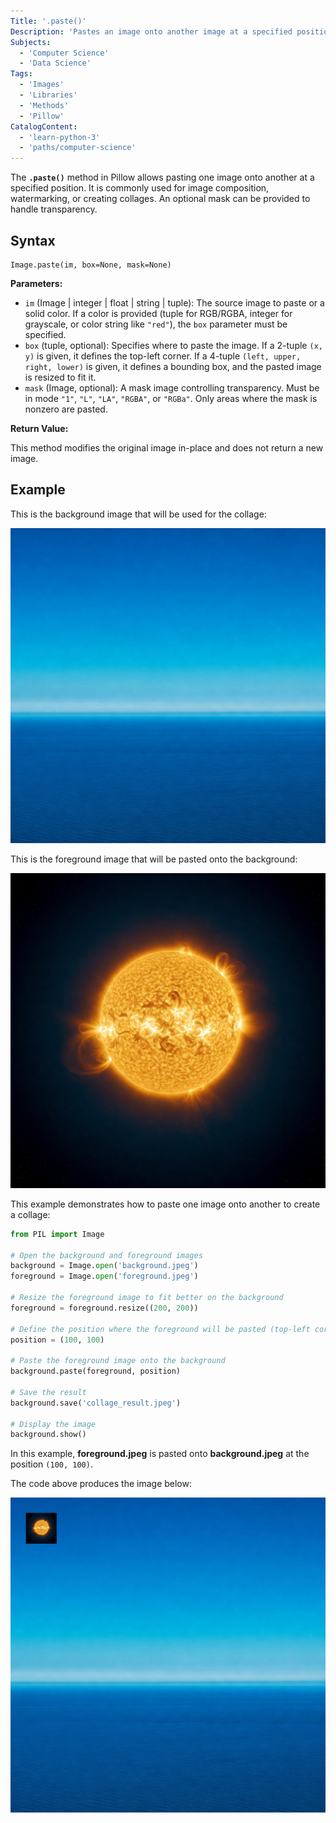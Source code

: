 ```yaml
---
Title: '.paste()'
Description: 'Pastes an image onto another image at a specified position.'
Subjects:
  - 'Computer Science'
  - 'Data Science'
Tags:
  - 'Images'
  - 'Libraries'
  - 'Methods'
  - 'Pillow'
CatalogContent:
  - 'learn-python-3'
  - 'paths/computer-science'
---
```


The **`.paste()`** method in Pillow allows pasting one image onto another at a specified position. It is commonly used for image composition, watermarking, or creating collages. An optional mask can be provided to handle transparency.

## Syntax

```pseudo
Image.paste(im, box=None, mask=None)
```

**Parameters:**

- `im` (Image | integer | float | string | tuple): The source image to paste or a solid color. If a color is provided (tuple for RGB/RGBA, integer for grayscale, or color string like `"red"`), the `box` parameter must be specified.
- `box` (tuple, optional): Specifies where to paste the image. If a 2-tuple `(x, y)` is given, it defines the top-left corner. If a 4-tuple `(left, upper, right, lower)` is given, it defines a bounding box, and the pasted image is resized to fit it.
- `mask` (Image, optional): A mask image controlling transparency. Must be in mode `"1"`, `"L"`, `"LA"`, `"RGBA"`, or `"RGBa"`. Only areas where the mask is nonzero are pasted.

**Return Value:**

This method modifies the original image in-place and does not return a new image.

## Example

This is the background image that will be used for the collage:

![The background image used as the base for the collage](https://raw.githubusercontent.com/Codecademy/docs/main/media/pillow-paste-background.jpeg)

This is the foreground image that will be pasted onto the background:

![The foreground image that will be pasted onto the background](https://raw.githubusercontent.com/Codecademy/docs/main/media/pillow-paste-foreground.jpeg)

This example demonstrates how to paste one image onto another to create a collage:

```py
from PIL import Image

# Open the background and foreground images
background = Image.open('background.jpeg')
foreground = Image.open('foreground.jpeg')

# Resize the foreground image to fit better on the background
foreground = foreground.resize((200, 200))

# Define the position where the foreground will be pasted (top-left corner)
position = (100, 100)

# Paste the foreground image onto the background
background.paste(foreground, position)

# Save the result
background.save('collage_result.jpeg')

# Display the image
background.show()
```

In this example, **foreground.jpeg** is pasted onto **background.jpeg** at the position `(100, 100)`.

The code above produces the image below:

![The final image with the foreground pasted onto the background at a specified position](https://raw.githubusercontent.com/Codecademy/docs/main/media/pillow-paste-collage-result.jpeg)
